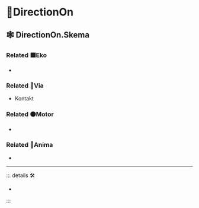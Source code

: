 # 🔻<via>DirectionOn</via>

## 🕸 DirectionOn.Skema

### Related 🟩<ekos>Eko</ekos>

-

### Related 🔻<via>Via</via>

- Kontakt

### Related 🟠<motor>Motor</motor>

-

### Related 💜<anima>Anima</anima>

-

---

<!-- =================================================== -->
<!-- =================================================== -->
<!-- =================================================== -->
<!-- =================================================== -->
<!-- =================================================== -->
::: details 🛠

-

:::
